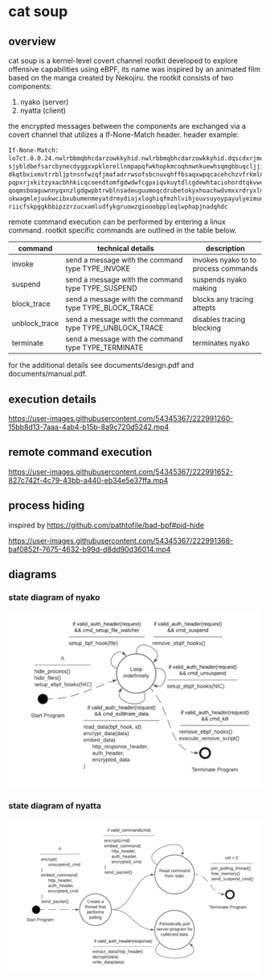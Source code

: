 # cat soup

## overview
cat soup is a kernel-level covert channel rootkit developed to explore offensive capabilities using eBPF, its name was inspired by an animated film based on the manga created by Nekojiru. the rootkit consists of two components:
1. nyako (server)
2. nyatta (client)

the encrypted messages between the components are exchanged via a covert channel that utilizes a If-None-Match header. header example:

```
If-None-Match:
lo7ct.0.0.24.nwlrbbmqbhcdarzowkkyhid.nwlrbbmqbhcdarzowkkyhid.dqscdxrjmowfrx
sjybldbefsarcbynecdyggxxpklorellnmpapqfwkhopkmcoqhnwnkuewhsqmgbbuqcljjivswm
dkqtbxixmvtrrbljptnsnfwzqfjmafadrrwsofsbcnuvqhffbsaqxwpqcacehchzvfrkmlnozjk
pqpxrjxkitzyxacbhhkicqcoendtomfgdwdwfcgpxiqvkuytdlcgdewhtaciohordtqkvwcsgsp
qoqmsboaguwnnyqxnzlgdgwpbtrwblnsadeuguumoqcdrubetokyxhoachwdvmxxrdryxlmndqt
ukwagmlejuukwcibxubumenmeyatdrmydiajxloghiqfmzhlvihjouvsuyoypayulyeimuotehz
riicfskpggkbbipzzrzucxamludfykgruowzgiooobppleqlwphapjnadqhdc
```

remote command execution can be performed by entering a linux command. rootkit specific commands are outlined in the table below.

| command       | technical details                                       | description                          |
| ------------- | ------------------------------------------------------- | ------------------------------------ |
| invoke        | send a message with the command type TYPE_INVOKE        | invokes nyako to to process commands |
| suspend       | send a message with the command type TYPE_SUSPEND       | suspends nyako making                |
| block_trace   | send a message with the command type TYPE_BLOCK_TRACE   | blocks any tracing attepts           |
| unblock_trace | send a message with the command type TYPE_UNBLOCK_TRACE | disables tracing blocking            |
| terminate     | send a message with the command type TYPE_TERMINATE     | terminates nyako                     |

for the additional details see documents/design.pdf and documents/manual.pdf.

## execution details

https://user-images.githubusercontent.com/54345367/222991260-15bb8d13-7aaa-4ab4-b15b-8a9c720d5242.mp4

## remote command execution

https://user-images.githubusercontent.com/54345367/222991652-827c742f-4c79-43bb-a440-eb34e5e37ffa.mp4

## process hiding
inspired by https://github.com/pathtofile/bad-bpf#pid-hide

https://user-images.githubusercontent.com/54345367/222991368-baf0852f-7675-4632-b99d-d8dd90d36014.mp4

## diagrams
### state diagram of nyako
![state diagram of nyako](documents/diagrams/state_diagram_server.png)

### state diagram of nyatta
![state diagram of nyatta](documents/diagrams/state_diagram_client.png)
